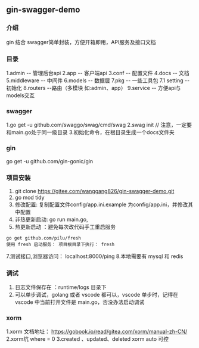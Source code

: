 ## gin-swagger-demo

### 介绍
gin 结合 swagger简单封装，方便开箱即用，API服务及接口文档

### 目录
1.admin          -- 管理后台api
2.app            -- 客户端api
3.conf           -- 配置文件
4.docs           -- 文档
5.middleware     -- 中间件
6.models         -- 数据层
7.pkg            -- 一些工具包
7.1  setting      --初始化
8.routers        --路由（多模块 如:admin、app）
9.service        -- 方便api与models交互

### swagger 
1.go get -u github.com/swaggo/swag/cmd/swag
2.swag init  // 注意，一定要和main.go处于同一级目录
3.初始化命令，在根目录生成一个docs文件夹

### gin
go get -u github.com/gin-gonic/gin

### 项目安装
1. git clone https://gitee.com/wanggang826/gin-swagger-demo.git
2. go mod tidy
4. 修改配置: 复制配置文件config/app.ini.example 为config/app.ini，并修改其中配置
5. 非热更新启动: go run main.go,
6. 热更新启动 ：避免每次改代码手工重启服务
```
go get github.com/pilu/fresh
使用 fresh 启动服务： 项目根目录下执行： fresh

```
7.测试接口,浏览器访问： localhost:8000/ping
8.本地需要有 mysql 和 redis

### 调试
1. 日志文件保存在 ：runtime/logs 目录下
2. 可以单步调试，golang 或者 vscode 都可以，vscode 单步时，记得在 vscode 中当前打开文件是 main.go，否没办法启动调试

### xorm
1.xorm 文档地址： https://gobook.io/read/gitea.com/xorm/manual-zh-CN/
2.xorm坑  where = 0 
3.created 、updated、deleted xorm auto 可控



